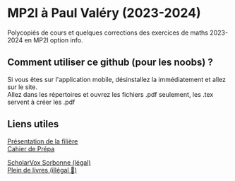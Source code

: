 
# MP2I à Paul Valéry (2023-2024)
Polycopiés de cours et quelques corrections des exercices de maths 2023-2024 en MP2I option info.

## Comment utiliser ce github (pour les noobs) ?
Si vous êtes sur l'application mobile, désinstallez la immédiatement et allez sur le site.\
Allez dans les répertoires et ouvrez les fichiers .pdf seulement, les .tex servent à créer les .pdf

## Liens utiles

[Présentation de la filière](https://mp2i.cpge-pv.fr/)\
[Cahier de Prépa](https://cahier-de-prepa.fr/mp2i-pv/)

[ScholarVox Sorbonne (légal)](https://univ-scholarvox-com.accesdistant.sorbonne-universite.fr/)\
[Plein de livres (illégal 🤑)](https://fr.annas-archive.org/)